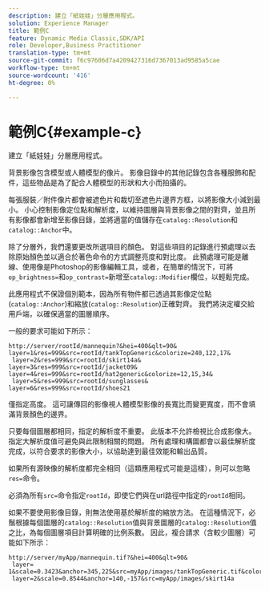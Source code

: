 ```yaml
---
description: 建立「紙娃娃」分層應用程式。
solution: Experience Manager
title: 範例C
feature: Dynamic Media Classic,SDK/API
role: Developer,Business Practitioner
translation-type: tm+mt
source-git-commit: f6c97606d7a4209427316d7367013ad9585a5cae
workflow-type: tm+mt
source-wordcount: '416'
ht-degree: 0%

---
```



# 範例C{#example-c}

建立「紙娃娃」分層應用程式。

背景影像包含模型或人體模型的像片。 影像目錄中的其他記錄包含各種服飾和配件，這些物品是為了配合人體模型的形狀和大小而拍攝的。

每張服裝／附件像片都會被遮色片和裁切至遮色片邊界方框，以將影像大小減到最小。 小心控制影像定位點和解析度，以維持圖層與背景影像之間的對齊，並且所有影像都會新增至影像目錄，並將適當的值儲存在`catalog::Resolution`和`catalog::Anchor`中。

除了分層外，我們還要更改所選項目的顏色。 對這些項目的記錄進行預處理以去除原始顏色並以適合於著色命令的方式調整亮度和對比度。 此預處理可能是離線、使用像是Photoshop的影像編輯工具，或者，在簡單的情況下，可將`op_brightness=`和`op_contrast=`新增至`catalog::Modifier`欄位，以輕鬆完成。

此應用程式不保證個別範本，因為所有物件都已透過其影像定位點(`catalog::Anchor`)和縮放(`catalog::Resolution`)正確對齊。 我們將決定權交給用戶端，以確保適當的圖層順序。

一般的要求可能如下所示：

```
http://server/rootId/mannequin?&hei=400&qlt=90&
layer=1&res=999&src=rootId/tankTopGeneric&colorize=240,122,17&
 layer=2&res=999&src=rootId/skirt14a&
layer=3&res=999&src=rootId/jacket09&
layer=4&res=999&src=rootId/hat2generic&colorize=12,15,34&
 layer=5&res=999&src=rootId/sunglasses&
layer=6&res=999&src=rootId/shoes21
```

僅指定高度。 這可讓傳回的影像視人體模型影像的長寬比而變更寬度，而不會填滿背景顏色的邊界。

只要每個圖層都相同，指定的解析度不重要。 此版本不允許檢視比合成影像大。 指定大解析度值可避免與此限制相關的問題。 所有處理和構圖都會以最佳解析度完成，以符合要求的影像大小，以協助達到最佳效能和輸出品質。

如果所有源映像的解析度都完全相同（這類應用程式可能是這樣），則可以忽略`res=`命令。

必須為所有`src=`命令指定`rootId`，即使它們與在url路徑中指定的`rootId`相同。

如果不要使用影像目錄，則無法使用基於解析度的縮放方法。 在這種情況下，必鬚根據每個圖層的`catalog::Resolution`值與背景圖層的`catalog::Resolution`值之比，為每個圖層項目計算明確的比例系數。 因此，複合請求（含較少圖層）可能如下所示：

```
http://server/myApp/mannequin.tif?&hei=400&qlt=90&
 layer= 1&scale=0.3423&anchor=345,225&src=myApp/images/tankTopGeneric.tif&colorize=240,122,17&
 layer=2&scale=0.8544&anchor=140,-157&src=myApp/images/skirt14a
```

